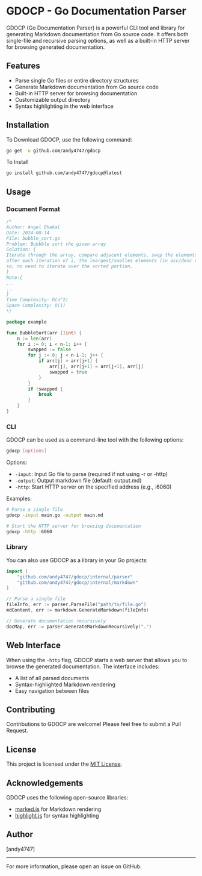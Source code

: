 # GDOCP - Go Documentation Parser

GDOCP (Go Documentation Parser) is a powerful CLI tool and library for generating Markdown documentation from Go source code. It offers both single-file and recursive parsing options, as well as a built-in HTTP server for browsing generated documentation.

## Features

- Parse single Go files or entire directory structures
- Generate Markdown documentation from Go source code
- Built-in HTTP server for browsing documentation
- Customizable output directory
- Syntax highlighting in the web interface

## Installation

To Download GDOCP, use the following command:

```bash
go get -u github.com/andy4747/gdocp
```

To Install

```bash
go install github.com/andy4747/gdocp@latest
```

## Usage

### Document Format

```go
/*
Author: Angel Dhakal
Date: 2024-08-14
File: bubble_sort.go
Problem: Bubbble sort the given array
Solution: {
Iterate through the array, compare adjacent elements, swap the elements if out of order, repeat until no swaps needed.
after each iteration of i, the leargest/smalles elements (in asc/desc respectively order) is always at the end of the array,
so, no need to iterate over the sorted portion.
}
Note:{
...
...
}
Time Complexity: O(n^2)
Space Complexity: O(1)
*/

package example

func BubbleSort(arr []int) {
	n := len(arr)
	for i := 0; i < n-1; i++ {
		swapped := false
		for j := 0; j < n-i-1; j++ {
			if arr[j] > arr[j+1] {
				arr[j], arr[j+1] = arr[j+1], arr[j]
				swapped = true
			}
		}
		if !swapped {
			break
		}
	}
}
```

### CLI

GDOCP can be used as a command-line tool with the following options:

```bash
gdocp [options]
```

Options:

- `-input`: Input Go file to parse (required if not using -r or -http)
- `-output`: Output markdown file (default: output.md)
- `-http`: Start HTTP server on the specified address (e.g., :6060)

Examples:

```bash
# Parse a single file
gdocp -input main.go -output main.md

# Start the HTTP server for browsing documentation
gdocp -http :6060
```

### Library

You can also use GDOCP as a library in your Go projects:

```go
import (
    "github.com/andy4747/gdocp/internal/parser"
    "github.com/andy4747/gdocp/internal/markdown"
)

// Parse a single file
fileInfo, err := parser.ParseFile("path/to/file.go")
mdContent, err := markdown.GenerateMarkdown(fileInfo)

// Generate documentation recursively
docMap, err := parser.GenerateMarkdownRecursively(".")
```

## Web Interface

When using the `-http` flag, GDOCP starts a web server that allows you to browse the generated documentation. The interface includes:

- A list of all parsed documents
- Syntax-highlighted Markdown rendering
- Easy navigation between files

## Contributing

Contributions to GDOCP are welcome! Please feel free to submit a Pull Request.

## License

This project is licensed under the [MIT License](LICENSE).

## Acknowledgements

GDOCP uses the following open-source libraries:

- [marked.js](https://marked.js.org/) for Markdown rendering
- [highlight.js](https://highlightjs.org/) for syntax highlighting

## Author

[andy4747]

---

For more information, please open an issue on GitHub.

